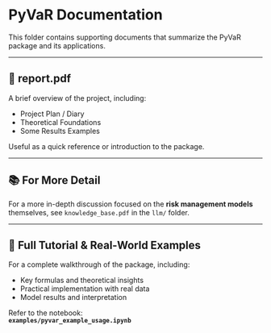 # PyVaR Documentation

This folder contains supporting documents that summarize the PyVaR package and its applications.

---

## 📄 report.pdf

A brief overview of the project, including:
- Project Plan / Diary
- Theoretical Foundations
- Some Results Examples

Useful as a quick reference or introduction to the package.

---

## 📚 For More Detail

For a more in-depth discussion focused on the **risk management models** themselves, see `knowledge_base.pdf` in the `llm/` folder.

---

## 📘 Full Tutorial & Real-World Examples

For a complete walkthrough of the package, including:
- Key formulas and theoretical insights
- Practical implementation with real data
- Model results and interpretation

Refer to the notebook:  
**`examples/pyvar_example_usage.ipynb`**
